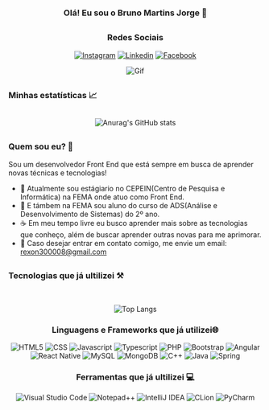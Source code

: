 <div align="center">

### Olá! Eu sou o Bruno Martins Jorge 🫡

##

### Redes Sociais

[![Instagram](https://img.shields.io/badge/Instagram-E4405F?style=for-the-badge&logo=instagram&logoColor=white)](https://www.instagram.com/brunomartinsjorge/)
[![Linkedin](https://img.shields.io/badge/LinkedIn-0077B5?style=for-the-badge&logo=linkedin&logoColor=white)](https://www.linkedin.com/in/bruno-martins-jorge-2608322b9/)
[![Facebook](https://img.shields.io/badge/Facebook-1877F2?style=for-the-badge&logo=facebook&logoColor=white)](https://www.facebook.com/profile.php?id=100039716478039)

<div style="width: 400px;">

![Gif](https://i.pinimg.com/originals/e4/26/70/e426702edf874b181aced1e2fa5c6cde.gif)

</div>

</div>

##

### Minhas estatísticas 📈

<div align="center" style="margin-top: 30px;">

![Anurag's GitHub stats](https://github-readme-stats.vercel.app/api?username=BrunoMartinsJorge&show_icons=true&theme=radical&title_color=dec129&locale=pt-br&cache_seconds=60)

</div>

##

### Quem sou eu? 🤔

Sou um desenvolvedor Front End que está sempre em busca de aprender novas técnicas e tecnologias!

<ul>
    <li>
    💼
    Atualmente sou estágiario no CEPEIN(Centro de Pesquisa e Informática) na FEMA onde atuo como Front End.
    </li>
    <li>
    🎒
    E támbem na FEMA sou aluno do curso de ADS(Análise e Desenvolvimento de Sistemas) do 2º ano.
    </li>
    <li>
    ☕
    Em meu tempo livre eu busco aprender mais sobre as tecnologias que conheço, além de buscar aprender outras novas para me aprimorar.
    </li>
    <li>
    📱
    Caso desejar entrar em contato comigo, me envie um email: <a href="mailto:rexon300008@gmail.com">rexon300008@gmail.com</a>
    </li>
</ul>

<div align="center">

</div>

##

### Tecnologias que já ultilizei ⚒️

<div align="center"><br/>

![Top Langs](https://github-readme-stats.vercel.app/api/top-langs/?username=BrunoMartinsJorge&layout=compact&locale=pt-br&cache_seconds=60)

### Linguagens e Frameworks que já utilizei🌐

<div style="display: inline_block">

![HTML5](https://img.shields.io/badge/HTML5-E34F26?style=for-the-badge&logo=html5&logoColor=white)
![CSS](https://img.shields.io/badge/CSS-239120?&style=for-the-badge&logo=css3&logoColor=white)
![Javascript](https://img.shields.io/badge/JavaScript-F7DF1E?style=for-the-badge&logo=javascript&logoColor=black)
![Typescript](https://img.shields.io/badge/TypeScript-007ACC?style=for-the-badge&logo=typescript&logoColor=white)
![PHP](https://img.shields.io/badge/PHP-777BB4?style=for-the-badge&logo=php&logoColor=white)
![Bootstrap](https://img.shields.io/badge/Bootstrap-563D7C?style=for-the-badge&logo=bootstrap&logoColor=white)
![Angular](https://img.shields.io/badge/Angular-DD0031?style=for-the-badge&logo=angular&logoColor=white)
![React Native](https://img.shields.io/badge/React_Native-20232A?style=for-the-badge&logo=react&logoColor=61DAFB)
![MySQL](https://img.shields.io/badge/MySQL-00000F?style=for-the-badge&logo=mysql&logoColor=white)
![MongoDB](https://img.shields.io/badge/MongoDB-4EA94B?style=for-the-badge&logo=mongodb&logoColor=white)
![C++](https://img.shields.io/badge/C%2B%2B-00599C?style=for-the-badge&logo=c%2B%2B&logoColor=white)
![Java](https://img.shields.io/badge/java-%23ED8B00.svg?style=for-the-badge&logo=openjdk&logoColor=white)
![Spring](https://img.shields.io/badge/spring-%236DB33F.svg?style=for-the-badge&logo=spring&logoColor=white)

### Ferramentas que já ultilizei 💻

![Visual Studio Code](https://img.shields.io/badge/Visual_Studio_Code-0078D4?style=for-the-badge&logo=visual%20studio%20code&logoColor=white)
![Notepad++](https://img.shields.io/badge/Notepad++-90E59A.svg?style=for-the-badge&logo=notepad%2B%2B&logoColor=black)
![IntelliJ IDEA](https://img.shields.io/badge/IntelliJ_IDEA-000000.svg?style=for-the-badge&logo=intellij-idea&logoColor=white)
![CLion](https://img.shields.io/badge/CLion-black?style=for-the-badge&logo=clion&logoColor=white)
![PyCharm](https://img.shields.io/badge/pycharm-143?style=for-the-badge&logo=pycharm&logoColor=black&color=black&labelColor=green)

</div>

</div>
